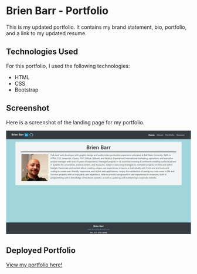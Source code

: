 # Brien Barr - Portfolio

This is my updated portfolio.  It contains my brand statement, bio, portfolio, and a link to my updated resume.


## Technologies Used

For this portfolio, I used the following technologies:

- HTML
- CSS
- Bootstrap


## Screenshot

Here is a screenshot of the landing page for my portfolio.

![portfolio](portfolio.png)

## Deployed Portfolio

[View my portfolio here!](https://brienbarr.github.io/Portfolio/)

